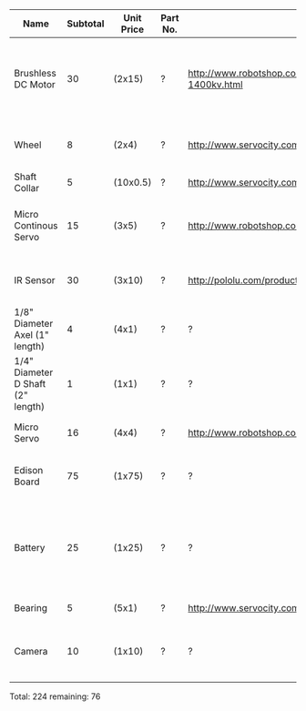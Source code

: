 Name|Subtotal|Unit Price|Part No.|Link|Description
---|---|---|---|---|---
Brushless DC Motor | 30 |  (2x15) | ? | http://www.robotshop.com/en/uav-brushless-motor-a2204-14-1400kv.html | A smaller brushless DC motor, with up to 75W of power @ 6Amps
Wheel | 8 |  (2x4) | ? | http://www.servocity.com/html/precision_disk_wheels.html#.VEm1NH_LcQU | 2" diameter thin plastic wheels with rubber rims
Shaft Collar | 5 |  (10x0.5) | ? | http://www.servocity.com/html/steel_set_screw_collars.html | Set screw shaft collar
Micro Continous Servo | 15 |  (3x5) | ? |  http://www.robotshop.com/en/9g-continuous-rotation-micro-servo.html | A small continous rotation servo motor
IR Sensor | 30 |  (3x10) | ? | http://pololu.com/products/2464 | Sharp IR distance sensor: 4-30
1/8" Diameter Axel (1" length) | 4 |  (4x1) | ? | ? | Round 1/8" Diameter Axel
1/4" Diameter D Shaft (2" length) | 1 |  (1x1) | ? | ? | D shaped shafting
Micro Servo | 16 |  (4x4) | ? | http://www.robotshop.com/en/dfrobot-micro-servo-motor.html | A small servo motor
Edison Board | 75 |  (1x75) | ? | ? | The main controller board for our robot
Battery | 25 |  (1x25) | ? | ? | A LiFe chemistry battery, with 12A discharge rate and 1.2Amp Hours
Bearing | 5 |  (5x1) | ? | http://www.servocity.com/html/flanged_ball_bearings.html | Flanged ball bearing
Camera | 10 |  (1x10) | ? | ? | Cheapo USB webcam from amazon

Total: 	224	remaining:	76

